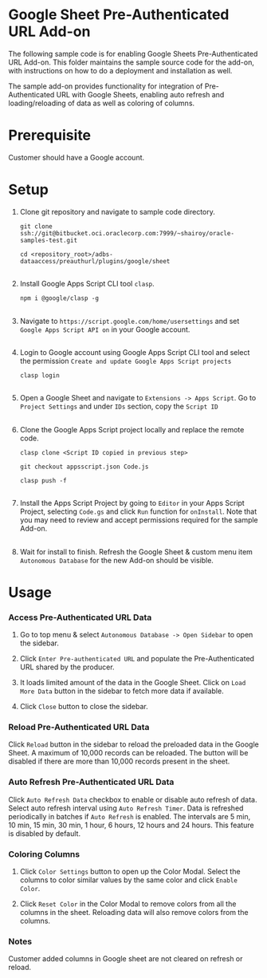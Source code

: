 # Google Sheet Pre-Authenticated URL Add-on
 
The following sample code is for enabling Google Sheets Pre-Authenticated URL Add-on. 
This folder maintains the sample source code for the add-on, with instructions on how to do a deployment and installation as well.

The sample add-on provides functionality for integration of Pre-Authenticated URL with Google Sheets, 
enabling auto refresh and loading/reloading of data as well as coloring of columns.

# Prerequisite

Customer should have a Google account.

# Setup

1. Clone git repository and navigate to sample code directory.

    ```git clone ssh://git@bitbucket.oci.oraclecorp.com:7999/~shairoy/oracle-samples-test.git```

    ```cd <repository_root>/adbs-dataaccess/preauthurl/plugins/google/sheet```
##  

2. Install Google Apps Script CLI tool `clasp`.

    ```npm i @google/clasp -g```
##  

3. Navigate to `https://script.google.com/home/usersettings` and set
`Google Apps Script API on` in your Google account.
##  

4. Login to Google account using Google Apps Script CLI tool and select the permission `Create and update Google Apps Script projects`

    ```clasp login```
##  

5. Open a Google Sheet and navigate to `Extensions -> Apps Script`. Go to `Project Settings` and under `IDs` section, copy the `Script ID`
##  

6. Clone the Google Apps Script project locally and replace the remote code.

    ```clasp clone <Script ID copied in previous step>``` 

    ```git checkout appsscript.json Code.js```

    ```clasp push -f```
##  

7. Install the Apps Script Project by going to `Editor` in your Apps Script Project, selecting `Code.gs` and click `Run` function for `onInstall`. Note that you may need to review and accept permissions required for the sample Add-on.
##  

8. Wait for install to finish. Refresh the Google Sheet & custom menu item `Autonomous Database` for the new Add-on should be visible.    
##  

# Usage

### Access Pre-Authenticated URL Data

1. Go to top menu & select `Autonomous Database -> Open Sidebar` to open the sidebar.


2. Click `Enter Pre-authenticated URL` and populate the Pre-Authenticated URL shared by the producer.


3. It loads limited amount of the data in the Google Sheet. Click on `Load More Data` button in the sidebar to fetch more data if available.


4. Click `Close` button to close the sidebar.

### Reload Pre-Authenticated URL Data

Click `Reload` button in the sidebar to reload the preloaded data in the Google Sheet. A maximum of 10,000 records can be reloaded. The button will be disabled if there are more than 10,000 records present in the sheet.

### Auto Refresh Pre-Authenticated URL Data

Click `Auto Refresh Data` checkbox to enable or disable auto refresh of data. Select auto refresh interval using `Auto Refresh Timer`. Data is refreshed periodically in batches if `Auto Refresh` is enabled. The intervals are 5 min, 10 min, 15 min, 30 min, 1 hour, 6 hours, 12 hours and 24 hours. This feature is disabled by default.

### Coloring Columns

1. Click `Color Settings` button to open up the Color Modal. Select the columns to color similar values by the same color and click `Enable Color`.


2. Click `Reset Color` in the Color Modal to remove colors from all the columns in the sheet. Reloading data will also remove colors from the columns.


### Notes
Customer added columns in Google sheet are not cleared on refresh or reload.  
